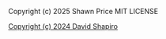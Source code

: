 Copyright (c) 2025 Shawn Price MIT LICENSE

[Copyright (c) 2024 David Shapiro](https://github.com/daveshap/Claude_Sentience/blob/main/LICENSE)